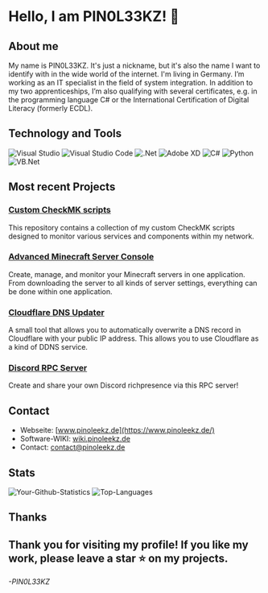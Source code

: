 # **Hello, I am PIN0L33KZ!** 👋
## About me
My name is PIN0L33KZ. It's just a nickname, but it's also the name I want to identify with in the wide world of the internet. I'm living in Germany. I’m working as an IT specialist in the field of system integration. In addition to my two apprenticeships, I’m also qualifying with several certificates, e.g. in the programming language C# or the International Certification of Digital Literacy (formerly ECDL).
## **Technology and Tools**
![Visual Studio](https://img.shields.io/badge/Visual%20Studio-5C2D91?style=for-the-badge&logo=visual-studio&logoColor=white) ![Visual Studio Code](https://img.shields.io/badge/Visual%20Studio%20Code-0078D4?style=for-the-badge&logo=visual-studio-code&logoColor=white) ![.Net](https://img.shields.io/badge/.Net-512BD4?style=for-the-badge&logo=dotnet&logoColor=white) ![Adobe XD](https://img.shields.io/badge/Adobe%20XD-FF61F6?style=for-the-badge&logo=adobe-xd&logoColor=white) ![C#](https://img.shields.io/badge/C%23-239120?style=for-the-badge&logo=c-sharp&logoColor=white) ![Python](https://img.shields.io/badge/Python-3776AB?style=for-the-badge&logo=python&logoColor=white) ![VB.Net](https://img.shields.io/badge/VB.Net-512BD4?style=for-the-badge&logo=dotnet&logoColor=white)
## **Most recent Projects**
### [Custom CheckMK scripts](https://github.com/PIN0L33KZ/custom_checkmk_scripts)
This repository contains a collection of my custom CheckMK scripts designed to monitor various services and components within my network.
### [Advanced Minecraft Server Console](https://github.com/PIN0L33KZ/Advanced-Minecraft-Server-Console)
Create, manage, and monitor your Minecraft servers in one application. From downloading the server to all kinds of server settings, everything can be done within one application.
### [Cloudflare DNS Updater](https://github.com/PIN0L33KZ/CloudflareDnsUpdater)
A small tool that allows you to automatically overwrite a DNS record in Cloudflare with your public IP address. This allows you to use Cloudflare as a kind of DDNS service.
### [Discord RPC Server](https://github.com/PIN0L33KZ/DiscordRPCServer)
Create and share your own Discord richpresence via this RPC server!
## **Contact**
- Webseite: [www.pinoleekz.de](https://www.pinoleekz.de/)
- Software-WIKI: [wiki.pinoleekz.de](https://wiki.pinoleekz.de/)
- Contact: [contact@pinoleekz.de](mailto:contact@pinoleekz.de)
## **Stats**
![Your-Github-Statistics](https://github-readme-stats.vercel.app/api?username=pin0l33kz&show_icons=true&theme=radical)
![Top-Languages](https://github-readme-stats.vercel.app/api/top-langs/?username=pin0l33kz&layout=compact&theme=radical)
## **Thanks**
Thank you for visiting my profile! If you like my work, please leave a star ⭐ on my projects.
---
*-PIN0L33KZ*
